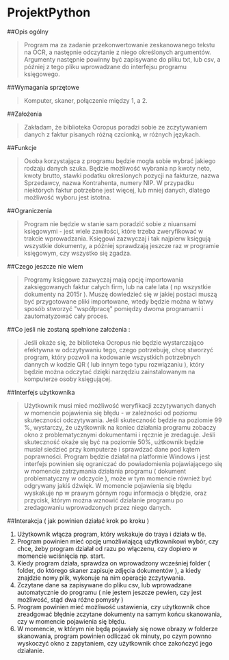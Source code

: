 # ProjektPython

##Opis ogólny 

  >Program ma za zadanie przekonwertowanie zeskanowanego tekstu na OCR, a następnie odczytanie z niego określonych argumentów.
  Argumenty następnie powinny być zapisywane do pliku txt, lub csv, a później z tego pliku wprowadzane do interfejsu programu   księgowego. 

##Wymagania sprzętowe
  
 >Komputer, skaner, połączenie między 1, a 2. 
  
##Założenia
  
  >Zakładam, że biblioteka Ocropus poradzi sobie ze zczytywaniem danych z faktur pisanych różną czcionką, w różnych językach. 
  
##Funkcje 
  
  >Osoba korzystająca z programu będzie mogła sobie wybrać jakiego rodzaju danych szuka. Będzie możliwość wybrania np kwoty     neto, kwoty brutto, stawki podatku określonych pozycji na fakturze, nazwa Sprzedawcy, nazwa Kontrahenta, numery NIP. W       przypadku niektórych faktur potrzebne jest więcej, lub mniej danych, dlatego możliwość wyboru jest istotna.  

##Ograniczenia 

   >Program nie będzie w stanie sam poradzić sobie z niuansami księgowymi - jest wiele zawiłości, które trzeba zweryfikować w   trakcie wprowadzania. Księgowi zazwyczaj i tak najpierw księgują wszystkie dokumenty, a później sprawdzają jeszcze raz w programie księgowym, czy wszystko się zgadza. 
 
##Czego jeszcze nie wiem

  >Programy księgowe zazwyczaj mają opcję importowania zaksięgowanych faktur całych firm, lub na całe lata ( np wszystkie dokumenty na 2015r ). Muszę dowiedzieć się w jakiej postaci muszą być przygotowane pliki importowane, wtedy będzie można w łatwy sposób stworzyć "współpracę" pomiędzy dwoma programami i zautomatyzować cały proces. 
  
##Co jeśli nie zostaną spełnione założenia : 

  >Jeśli okaże się, że biblioteka Ocropus nie będzie wystarczająco efektywna w odczytywaniu tego, czego potrzebuję, chcę stworzyć program, który pozwoli na kodowanie wszystkich potrzebnych dannych w kodzie QR ( lub innym tego typu rozwiązaniu ), który będzie można odczytać dzięki narzędziu zainstalowanym na komputerze osoby księgującej. 

##Interfejs użytkownika

  >Użytkownik musi mieć możliwość weryfikacji zczytywanych danych w momencie pojawienia się błędu - w zależności od poziomu skuteczności odczytywania. Jeśli skuteczność będzie na poziomie 99 %, wystarczy, że użytkownik na koniec działania programu zobaczy okno z problematycznymi dokumentami i ręcznie je zredaguje. Jeśli skuteczność okaże się być na poziomie 50%, użtkownik będzie musiał siedzieć przy komputerze i sprawdzać dane pod kątem poprawności. Program będzie działał na platformie Windows i jest interfejs powinien się ograniczać do powiadomienia pojawiającego się w momencie zatrzymania działania programu ( dokument problematyczny w odczycie ), może w tym momencie również być odgrywany jakiś dźwięk. W momencie pojawienia się błędu wyskakuje np w prawym górnym rogu informacja o błędzie, oraz przycisk, którym można wznowić działanie programu po zredagowaniu wprowadzonych przez niego danych. 
  
##Interakcja ( jak powinien działać krok po kroku ) 
>
  1. Użytkownik włącza program, który wskakuje do traya i działa w tle. 
  2. Program powinien mieć opcję umożliwiającą użytkownikowi wybór, czy chce, żeby program działał od razu po włączenu, czy dopiero w momencie wciśnięcia np. start. 
  3. Kiedy program działa, sprawdza on wprowadzony wcześniej folder ( folder, do którego skaner zapisuje zdjęcia dokumentów ), a kiedy znajdzie nowy plik, wykonuje na nim operacje zczytywania. 
  4. Zczytane dane sa zapisywane do pliku csv, lub wprowadzane automatycznie do programu ( nie jestem jeszcze pewien, czy jest możliwość, stąd dwa różne pomysły ) 
  5. Program powinien mieć możliwość ustawienia, czy użytkownik chce zreadgować błędnie zczytane dokumenty na samym końcu skanowania, czy w momencie pojawienia się błędu. 
  6. W momencie, w którym nie będą pojawiały się nowe obrazy w folderze skanowania, program powinien odliczać ok minuty, po czym pownno wyskoczyć okno z zapytaniem, czy użytkownik chce zakończyć jego działanie. 
